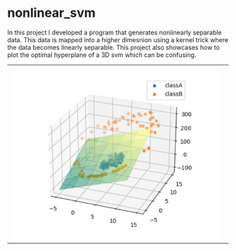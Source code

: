 # nonlinear_svm

In this project I developed a program that generates nonlinearly separable data.  This data is mapped into a higher dimesnion using a kernel trick where the data becomes linearly separable.  This project also showcases how to plot the optimal hyperplane of a 3D svm which can be confusing.

<table>
  <tbody>
    <tr>
    <td><img src="https://github.com/nps6-uwf/nonlinear_svm/blob/main/figures/kernel_trick_hyperplane.PNG?raw=true"></img></td>
    <td></td>
    </tr>
    </tbody>
  </table>

